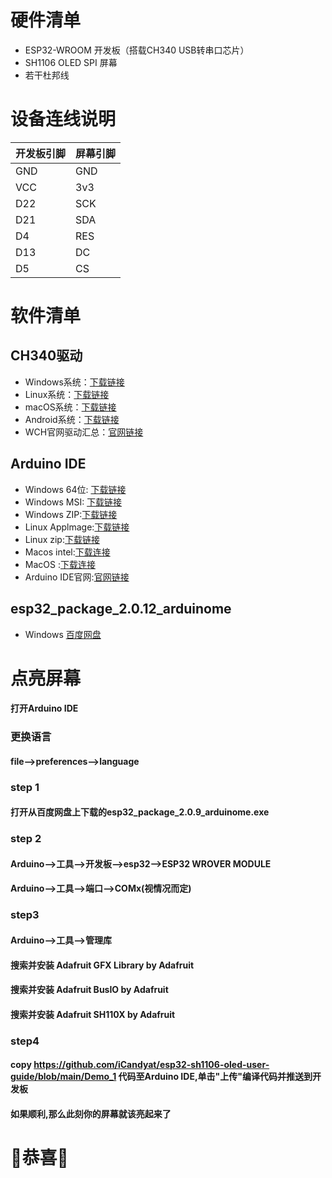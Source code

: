 # 硬件清单
- ESP32-WROOM 开发板（搭载CH340 USB转串口芯片）
- SH1106 OLED SPI 屏幕
- 若干杜邦线


# 设备连线说明
| 开发板引脚 | 屏幕引脚 |
|------------|----------|
| GND        | GND      |
| VCC        | 3v3      |
| D22        | SCK      |
| D21        | SDA      |
| D4         | RES      |
| D13        | DC       |
| D5         | CS       |


# 软件清单
## CH340驱动
- Windows系统：[下载链接](https://www.wch.cn/download/file?id=65)
- Linux系统：[下载链接](https://www.wch.cn/download/file?id=5)
- macOS系统：[下载链接](https://www.wch.cn/download/file?id=178)
- Android系统：[下载链接](https://www.wch.cn/download/file?id=195)
- WCH官网驱动汇总：[官网链接](https://www.wch.cn/downloads/category/67.html)

## Arduino IDE
- Windows 64位: [下载链接](https://downloads.arduino.cc/arduino-ide/arduino-ide_2.3.6_Windows_64bit.exe)
- Windows MSI: [下载链接](https://downloads.arduino.cc/arduino-ide/arduino-ide_2.3.6_Windows_64bit.msi)
- Windows ZIP:[下载链接](https://downloads.arduino.cc/arduino-ide/arduino-ide_2.3.6_Windows_64bit.zip)
- Linux Applmage:[下载链接](https://downloads.arduino.cc/arduino-ide/arduino-ide_2.3.6_Linux_64bit.AppImage)
- Linux zip:[下载链接](https://downloads.arduino.cc/arduino-ide/arduino-ide_2.3.6_Linux_64bit.zip)
- Macos intel:[下载连接](https://downloads.arduino.cc/arduino-ide/arduino-ide_2.3.6_macOS_64bit.dmg)
- MacOS :[下载连接](https://downloads.arduino.cc/arduino-ide/arduino-ide_2.3.6_macOS_arm64.dmg)
- Arduino IDE官网:[官网链接](https://www.arduino.cc/en/software/)


## esp32_package_2.0.12_arduinome
- Windows [百度网盘](https://pan.baidu.com/s/1vxRKCljoZyfE3GjvRIpOrw?pwd=1234)


# 点亮屏幕
#### 打开Arduino IDE
### 更换语言
#### file-->preferences-->language
### step 1
#### 打开从百度网盘上下载的esp32_package_2.0.9_arduinome.exe
### step 2
#### Arduino-->工具-->开发板-->esp32-->ESP32 WROVER MODULE
#### Arduino-->工具-->端口-->COMx(视情况而定)
### step3
#### Arduino-->工具-->管理库
#### 搜索并安装 Adafruit GFX Library by Adafruit
#### 搜索并安装 Adafruit BusIO by Adafruit
#### 搜索并安装 Adafruit SH110X by Adafruit
### step4
#### copy https://github.com/iCandyat/esp32-sh1106-oled-user-guide/blob/main/Demo_1 代码至Arduino IDE,单击"上传"编译代码并推送到开发板
#### 如果顺利,那么此刻你的屏幕就该亮起来了
# 🎉恭喜🎉
